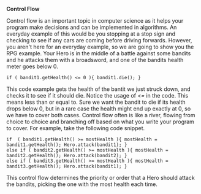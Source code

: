 **Control Flow**

Control flow is an important topic in computer science as it helps your program make decisions and can be implemented in algorithms. An everyday example of this would be you stopping at a stop sign and checking to see if any cars are coming before driving forwards. However, you aren't here for an everyday example, so we are going to show you the RPG example. Your Hero is in the middle of a battle against some bandits and he attacks them with a broadsword, and one of the bandits health meter goes below 0. 

``` if ( bandit1.getHealth() <= 0 ){ bandit1.die(); } ```

This code example gets the health of the bantit we just struck down, and checks it to see if it should die. Notice the usage of _<=_ in the code. This means less than or equal to. Sure we want the bandit to die if its health drops below 0, but in a rare case the health might end up exactly at 0, so we have to cover both cases. Control flow often is like a river, flowing from choice to choice and branching off based on what you write your program to cover. For example, take the following code snippet.

``` 
if  ( bandit1.getHealth() >= mostHealth ){ mostHealth = bandit1.getHealth(); Hero.attack(bandit1); }
else if ( bandit2.getHealth() >= mostHealth ){ mostHealth = bandit2.getHealth(); Hero.attack(bandit2); }
else if ( bandit3.getHealth() >= mostHealth ){ mostHealth = bandit3.getHealth(); Hero.attack(bandit1); }
```

This control flow determines the priority or order that a Hero should attack the bandits, picking the one with the most health each time. 
